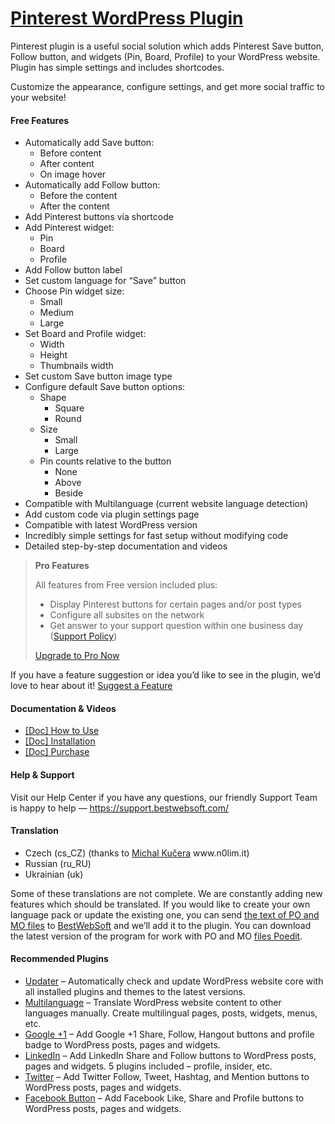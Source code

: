 <a href="https://bestwebsoft.com/products/wordpress/plugins/pinterest/" target=_blank>Pinterest WordPress Plugin</a>
========================

<p>Pinterest plugin is a useful social solution which adds Pinterest Save button, Follow button, and widgets (Pin, Board, Profile) to your WordPress website. Plugin has simple settings and includes shortcodes.</p>
<p>Customize the appearance, configure settings, and get more social traffic to your website!</p>
<p><span class="embed-youtube" style="text-align:center; display: block;"></span></p>
<h4>Free Features</h4>
<ul>
<li>Automatically add Save button:
<ul>
<li>Before content</li>
<li>After content</li>
<li>On image hover</li>
</ul>
</li>
<li>Automatically add Follow button:
<ul>
<li>Before the content</li>
<li>After the content</li>
</ul>
</li>
<li>Add Pinterest buttons via shortcode</li>
<li>Add Pinterest widget:
<ul>
<li>Pin</li>
<li>Board</li>
<li>Profile</li>
</ul>
</li>
<li>Add Follow button label</li>
<li>Set custom language for &#8220;Save&#8221; button</li>
<li>Choose Pin widget size:
<ul>
<li>Small</li>
<li>Medium</li>
<li>Large</li>
</ul>
</li>
<li>Set Board and Profile widget:
<ul>
<li>Width</li>
<li>Height</li>
<li>Thumbnails width</li>
</ul>
</li>
<li>Set custom Save button image type</li>
<li>Configure default Save button options:
<ul>
<li>Shape
<ul>
<li>Square</li>
<li>Round</li>
</ul>
</li>
<li>Size
<ul>
<li>Small</li>
<li>Large</li>
</ul>
</li>
<li>Pin counts relative to the button
<ul>
<li>None</li>
<li>Above</li>
<li>Beside</li>
</ul>
</li>
</ul>
</li>
<li>Compatible with Multilanguage (current website language detection)</li>
<li>Add custom code via plugin settings page</li>
<li>Compatible with latest WordPress version</li>
<li>Incredibly simple settings for fast setup without modifying code</li>
<li>Detailed step-by-step documentation and videos</li>
</ul>
<blockquote>
<p><strong>Pro Features</strong></p>
<p>All features from Free version included plus:</p>
<ul>
<li>Display Pinterest buttons for certain pages and/or post types</li>
<li>Сonfigure all subsites on the network</li>
<li>Get answer to your support question within one business day (<a href="https://bestwebsoft.com/support-policy/" rel="nofollow">Support Policy</a>)</li>
</ul>
<p><a href="https://bestwebsoft.com/products/wordpress/plugins/pinterest/?k=c3e15e6e7ca65b36b0ce06decb187b73" rel="nofollow">Upgrade to Pro Now</a></p>
</blockquote>
<p>If you have a feature suggestion or idea you&#8217;d like to see in the plugin, we&#8217;d love to hear about it! <a href="https://support.bestwebsoft.com/hc/en-us/requests/new" rel="nofollow">Suggest a Feature</a></p>
<h4>Documentation &amp; Videos</h4>
<ul>
<li><a href="https://docs.google.com/document/d/1cOVH69e6hW5qwrfkqYbMR6iUOwfK-5P2ptTBwHOR_xI/" rel="nofollow">[Doc] How to Use</a></li>
<li><a href="https://docs.google.com/document/d/1-hvn6WRvWnOqj5v5pLUk7Awyu87lq5B_dO-Tv-MC9JQ/" rel="nofollow">[Doc] Installation</a></li>
<li><a href="https://docs.google.com/document/d/1EUdBVvnm7IHZ6y0DNyldZypUQKpB8UVPToSc_LdOYQI/" rel="nofollow">[Doc] Purchase</a></li>
</ul>
<h4>Help &amp; Support</h4>
<p>Visit our Help Center if you have any questions, our friendly Support Team is happy to help — <a href="https://support.bestwebsoft.com/" rel="nofollow">https://support.bestwebsoft.com/</a></p>
<h4>Translation</h4>
<ul>
<li>Czech (cs_CZ) (thanks to <a href="mailto:&#107;&#117;&#x63;&#x65;&#114;&#x61;&#x6d;&#105;&#064;&#x67;&#109;&#097;&#x69;&#108;&#046;&#x63;&#x6f;&#109;" rel="nofollow">Michal Kučera</a> www.n0lim.it)</li>
<li>Russian (ru_RU)</li>
<li>Ukrainian (uk)</li>
</ul>
<p>Some of these translations are not complete. We are constantly adding new features which should be translated. If you would like to create your own language pack or update the existing one, you can send <a href="https://codex.wordpress.org/Translating_WordPress" rel="nofollow">the text of PO and MO files</a> to <a href="https://support.bestwebsoft.com/hc/en-us/requests/new" rel="nofollow">BestWebSoft</a> and we&#8217;ll add it to the plugin. You can download the latest version of the program for work with PO and MO <a href="https://www.poedit.net/download.php" rel="nofollow">files Poedit</a>.</p>
<h4>Recommended Plugins</h4>
<ul>
<li><a href="https://bestwebsoft.com/products/wordpress/plugins/updater/?k=23213b6fa43b7c059fc94af0ae2868ce" rel="nofollow">Updater</a> &#8211; Automatically check and update WordPress website core with all installed plugins and themes to the latest versions.</li>
<li><a href="https://bestwebsoft.com/products/wordpress/plugins/multilanguage/?k=ba5e29d947ec030cacff8c3931835aa1" rel="nofollow">Multilanguage</a> &#8211; Translate WordPress website content to other languages manually. Create multilingual pages, posts, widgets, menus, etc.</li>
<li><a href="https://bestwebsoft.com/products/wordpress/plugins/google-plus-one/?k=d4f7f1fae309de330b48b9fcf64c6e66" rel="nofollow">Google +1</a> &#8211; Add Google +1 Share, Follow, Hangout buttons and profile badge to WordPress posts, pages and widgets.</li>
<li><a href="https://bestwebsoft.com/products/wordpress/plugins/linkedin/?k=c54bef8c06dceac21abdf5a77bb3cf9c" rel="nofollow">LinkedIn</a> &#8211; Add LinkedIn Share and Follow buttons to WordPress posts, pages and widgets. 5 plugins included – profile, insider, etc.</li>
<li><a href="https://bestwebsoft.com/products/wordpress/plugins/twitter/?k=712e57dc3bbc311b2f5199e76c18f587" rel="nofollow">Twitter</a> &#8211; Add Twitter Follow, Tweet, Hashtag, and Mention buttons to WordPress posts, pages and widgets.</li>
<li><a href="https://bestwebsoft.com/products/wordpress/plugins/facebook-like-button/?k=f6b7c9470f482c4991369b3eafa6ac61" rel="nofollow">Facebook Button</a> &#8211; Add Facebook Like, Share and Profile buttons to WordPress posts, pages and widgets.</li>
</ul>
